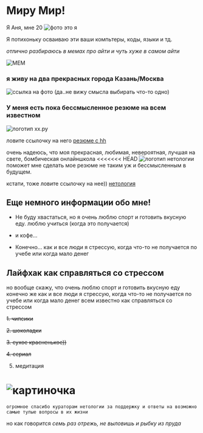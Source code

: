 # Миру Мир!
Я Аня, мне 20 
![фото](C:\Users\1395277\Desktop\казань.jfif) это я

Я потихоньку осваиваю эти ваши компьтеры, коды, языки и тд.

*отлично разбираюсь в мемах про айти и чуть хуже в самом айти*

![МЕМ](https://avatars.mds.yandex.net/i?id=8fc041d14eaecac7ee08f0675cd1154fbc06ef8b-4554231-images-thumbs&n=13)


### я живу на два прекрасных города Казань/Москва 
![cсылка на фото](https://kartinkin.net/pics/uploads/posts/2022-08/1660372043_58-kartinkin-net-p-kazan-tretya-stolitsa-rossii-krasivo-foto-59.jpg)
(да..не вижу смысла выбирать что-то одно)


### У меня есть пока бессмысленное резюме на всем известном 
![логотип хх.ру](https://www.selnow45.ru/sites/default/files/articles/5155/galery/hhh.jpg)

ловите ссылочку на него [резюме с hh](https://kazan.hh.ru/resume/f1b33a5dff0b6a4e510039ed1f793055477079)

очень надеюсь, что моя прекрасная, любимая, невероятная, лучшая на свете, бомбическая онлайншкола 
<<<<<<< HEAD
![логотип нетологии](https://blog-prod-bucket.website.yandexcloud.net/uploads/2020/05/новый-лого.png) поможет мне сделать мое резюме не таким уж и бессмысленным в будущем.

кстати, тоже ловите ссылочку на нее)) [нетология](https://netology.ru/)

## Еще немного информации обо мне!

* Не буду хвастаться, но я очень люблю спорт и готовить вкусную еду. люблю учиться (когда это получается) 

* и кофе...

* Конечно... как и все люди я стрессую, когда что-то не получается по учебе или когда мало денег


## Лайфхак как справляться со стрессом

но вообще скажу, что очень люблю спорт и готовить вкусную еду
конечно же как и все люди я стрессую, когда что-то не получается по учебе или когда мало денег
всем известно как справляться со стрессом


~~1. чипсики~~


~~2. шоколадки~~


~~3. сухое красненькое))~~


~~4. сериал~~


  5. медитация


# ![картиночка](https://sun9-42.userapi.com/impg/094ZtKXIETyH-u2HGVO_ylk0TNU6MOZRe_ihVw/XojSNIFYHrA.jpg?size=892x809&quality=96&sign=1b9d88efc1f9eda038ee0cc9c1f7b4b9&type=album)
```огромное спасибо кураторам нетологии за поддержку и ответы на возможно самые тупые вопросы в их жизни```

но как говорится _семь раз отрежь, не выловишь и рыбку из пруда_


 